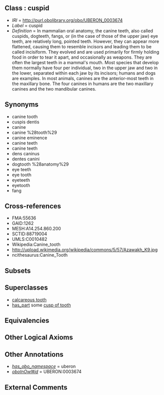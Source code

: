 
## Class : cuspid

 * *IRI* = http://purl.obolibrary.org/obo/UBERON_0003674
 * *Label* = cuspid
 * *Definition* = In mammalian oral anatomy, the canine teeth, also called cuspids, dogteeth, fangs, or (in the case of those of the upper jaw) eye teeth, are relatively long, pointed teeth. However, they can appear more flattened, causing them to resemble incisors and leading them to be called incisiform. They evolved and are used primarily for firmly holding food in order to tear it apart, and occasionally as weapons. They are often the largest teeth in a mammal's mouth. Most species that develop them normally have four per individual, two in the upper jaw and two in the lower, separated within each jaw by its incisors; humans and dogs are examples. In most animals, canines are the anterior-most teeth in the maxillary bone. The four canines in humans are the two maxillary canines and the two mandibular canines.

## Synonyms

 * canine tooth
 * cuspis dentis
 * canine
 * canine %28tooth%29
 * canine eminence
 * canine teeth
 * canine teeth
 * dens caninus
 * dentes canini
 * dogtooth %28anatomy%29
 * eye teeth
 * eye tooth
 * eyeteeth
 * eyetooth
 * fang

## Cross-references

 * FMA:55636
 * GAID:1262
 * MESH:A14.254.860.200
 * SCTID:88719004
 * UMLS:C0010482
 * Wikipedia:Canine_tooth
 * http://upload.wikimedia.org/wikipedia/commons/5/57/Azawakh_K9.jpg
 * ncithesaurus:Canine_Tooth

## Subsets


## Superclasses

 * [calcareous tooth](../../UBERON/91/UBERON_0001091.md)
 * [has_part](../../BFO/51/BFO_0000051.md) some [cusp of tooth](../../UBERON/44/UBERON_0006844.md)

## Equivalencies


## Other Logical Axioms


## Other Annotations

 * *[has_obo_namespace](../../ce/oboInOwl#hasOBONamespace.md)* = uberon
 * *[oboInOwl#id](../../id/oboInOwl#id.md)* = UBERON:0003674

## External Comments

